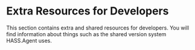 # Extra Resources for Developers

This section contains extra and shared resources for developers. You will find information about things such as the shared version system HASS.Agent uses.
